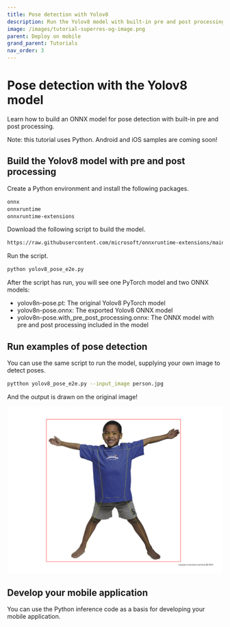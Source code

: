 ```yaml
---
title: Pose detection with Yolov8
description: Run the Yolov8 model with built-in pre and post processing
image: /images/tutorial-superres-og-image.png
parent: Deploy on mobile
grand_parent: Tutorials
nav_order: 3
---
```


# Pose detection with the Yolov8 model

Learn how to build an ONNX model for pose detection with built-in pre and post processing.

Note: this tutorial uses Python. Android and iOS samples are coming soon!

## Build the Yolov8 model with pre and post processing

Create a Python environment and install the following packages.

```bash
onnx
onnxruntime
onnxruntime-extensions
```

Download the following script to build the model.

```bash
https://raw.githubusercontent.com/microsoft/onnxruntime-extensions/main/tutorials/yolov8_pose_e2e.py > yolov8_pose_e2e.py
```

Run the script.

```bash
python yolov8_pose_e2e.py 
```

After the script has run, you will see one PyTorch model and two ONNX models:
* yolov8n-pose.pt: The original Yolov8 PyTorch model
* yolov8n-pose.onnx: The exported Yolov8 ONNX model
* yolov8n-pose.with_pre_post_processing.onnx: The ONNX model with pre and post processing included in the model


## Run examples of pose detection

You can use the same script to run the model, supplying your own image to detect poses.

```bash
pytthon yolov8_pose_e2e.py --input_image person.jpg
```

And the output is drawn on the original image!

![Person with pose drawn](../../../images/person-with-pose.png)


## Develop your mobile application

You can use the Python inference code as a basis for developing your mobile application. 





